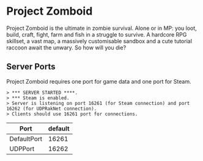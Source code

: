 # Project Zomboid

Project Zomboid is the ultimate in zombie survival. Alone or in MP: you loot, build, craft, fight, farm and fish in a struggle to survive. A hardcore RPG skillset, a vast map, a massively customisable sandbox and a cute tutorial raccoon await the unwary. So how will you die?

## Server Ports

Project Zomboid requires one port for game data and one port for Steam.

```log
> *** SERVER STARTED ****.
> *** Steam is enabled.
> Server is listening on port 16261 (for Steam connection) and port 16262 (for UDPRakNet connection).
> Clients should use 16261 port for connections.
```

| Port        | default |
|-------------|---------|
| DefaultPort | 16261   |
| UDPPort     | 16262   |
